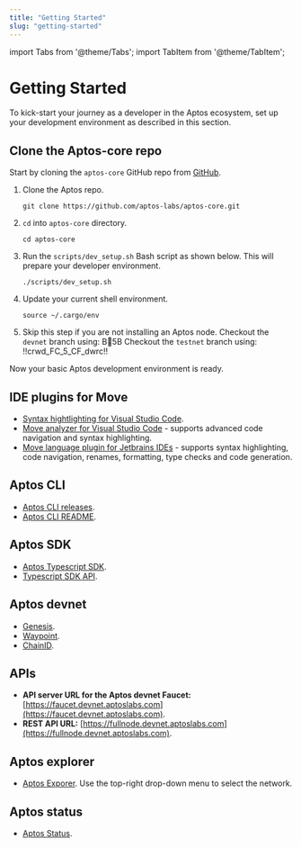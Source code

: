 ```yaml
---
title: "Getting Started"
slug: "getting-started"
---
```


import Tabs from '@theme/Tabs';
import TabItem from '@theme/TabItem';

# Getting Started

To kick-start your journey as a developer in the Aptos ecosystem, set up your development environment as described in this section.

## Clone the Aptos-core repo

Start by cloning the `aptos-core` GitHub repo from [GitHub](https://github.com/aptos-labs/aptos-core).

1. Clone the Aptos repo.

      ```
      git clone https://github.com/aptos-labs/aptos-core.git
      ```

2. `cd` into `aptos-core` directory.

    ```
    cd aptos-core
    ```

3. Run the `scripts/dev_setup.sh` Bash script as shown below. This will prepare your developer environment.

    ```
    ./scripts/dev_setup.sh
    ```

4. Update your current shell environment.

    ```
    source ~/.cargo/env
    ```
5. Skip this step if you are not installing an Aptos node.
    <Tabs> <TabItem value="devnet" label="Devnet" default> Checkout the `devnet` branch using: B5B </TabItem> <TabItem value="testnet" label="Testnet" default> Checkout the `testnet` branch using: !!crwd_FC_5_CF_dwrc!! </TabItem> </Tabs>


Now your basic Aptos development environment is ready.

## IDE plugins for Move

- [Syntax hightlighting for Visual Studio Code](https://marketplace.visualstudio.com/items?itemName=damirka.move-syntax).
- [Move analyzer for Visual Studio Code](https://marketplace.visualstudio.com/items?itemName=move.move-analyzer) - supports advanced code navigation and syntax highlighting.
- [Move language plugin for Jetbrains IDEs](https://plugins.jetbrains.com/plugin/14721-move-language) - supports syntax highlighting, code navigation, renames, formatting, type checks and code generation.

## Aptos CLI

- [Aptos CLI releases](https://github.com/aptos-labs/aptos-core/releases?q=cli&expanded=true).
- [Aptos CLI README](https://github.com/aptos-labs/aptos-core/blob/main/crates/aptos/README.md).

## Aptos SDK

- [Aptos Typescript SDK](https://www.npmjs.com/package/aptos).
- [Typescript SDK API](https://aptos-labs.github.io/ts-sdk-doc/).

## Aptos devnet

- [Genesis](https://devnet.aptoslabs.com/genesis.blob).
- [Waypoint](https://devnet.aptoslabs.com/waypoint.txt).
- [ChainID](http://fullnode.devnet.aptoslabs.com/).

## APIs

- **API server URL for the Aptos devnet Faucet:** [https://faucet.devnet.aptoslabs.com](https://faucet.devnet.aptoslabs.com).
- **REST API URL:** [https://fullnode.devnet.aptoslabs.com](https://fullnode.devnet.aptoslabs.com).


## Aptos explorer

- [Aptos Exporer](https://explorer.devnet.aptos.dev/). Use the top-right drop-down menu to select the network.

## Aptos status

- [Aptos Status](https://community.aptoslabs.com/it1).



